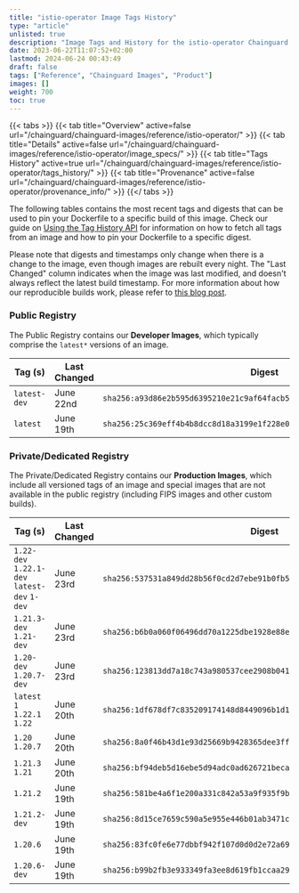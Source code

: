 ```yaml
---
title: "istio-operator Image Tags History"
type: "article"
unlisted: true
description: "Image Tags and History for the istio-operator Chainguard Image"
date: 2023-06-22T11:07:52+02:00
lastmod: 2024-06-24 00:43:49
draft: false
tags: ["Reference", "Chainguard Images", "Product"]
images: []
weight: 700
toc: true
---
```


{{< tabs >}}
{{< tab title="Overview" active=false url="/chainguard/chainguard-images/reference/istio-operator/" >}}
{{< tab title="Details" active=false url="/chainguard/chainguard-images/reference/istio-operator/image_specs/" >}}
{{< tab title="Tags History" active=true url="/chainguard/chainguard-images/reference/istio-operator/tags_history/" >}}
{{< tab title="Provenance" active=false url="/chainguard/chainguard-images/reference/istio-operator/provenance_info/" >}}
{{</ tabs >}}

The following tables contains the most recent tags and digests that can be used to pin your Dockerfile to a specific build of this image. Check our guide on [Using the Tag History API](/chainguard/chainguard-images/using-the-tag-history-api/) for information on how to fetch all tags from an image and how to pin your Dockerfile to a specific digest.

Please note that digests and timestamps only change when there is a change to the image, even though images are rebuilt every night. The "Last Changed" column indicates when the image was last modified, and doesn't always reflect the latest build timestamp. For more information about how our reproducible builds work, please refer to [this blog post](https://www.chainguard.dev/unchained/reproducing-chainguards-reproducible-image-builds).

### Public Registry
The Public Registry contains our **Developer Images**, which typically comprise the `latest*` versions of an image.

| Tag (s)       | Last Changed | Digest                                                                    |
|---------------|--------------|---------------------------------------------------------------------------|
|  `latest-dev` | June 22nd    | `sha256:a93d86e2b595d6395210e21c9af64facb56c01631ecc60a6cf19c6d796c80d56` |
|  `latest`     | June 19th    | `sha256:25c369eff4b4b8dcc8d18a3199e1f228e0d6214514e7574386f3130c9552194e` |


### Private/Dedicated Registry
The Private/Dedicated Registry contains our **Production Images**, which include all versioned tags of an image and special images that are not available in the public registry (including FIPS images and other custom builds).

| Tag (s)                                       | Last Changed | Digest                                                                    |
|-----------------------------------------------|--------------|---------------------------------------------------------------------------|
|  `1.22-dev` `1.22.1-dev` `latest-dev` `1-dev` | June 23rd    | `sha256:537531a849dd28b56f0cd2d7ebe91b0fb585ef32e42974a5138c471db557e8fa` |
|  `1.21.3-dev` `1.21-dev`                      | June 23rd    | `sha256:b6b0a060f06496dd70a1225dbe1928e88e036882c3c8f6e738aa7235e82d9295` |
|  `1.20-dev` `1.20.7-dev`                      | June 23rd    | `sha256:123813dd7a18c743a980537cee2908b04128bde503975cb01971cef83a807d1c` |
|  `latest` `1` `1.22.1` `1.22`                 | June 20th    | `sha256:1df678df7c835209174148d8449096b1d1038724703af2c1be4f421fb359a02b` |
|  `1.20` `1.20.7`                              | June 20th    | `sha256:8a0f46b43d1e93d25669b9428365dee3ff4736738b4582932e260a00402f180a` |
|  `1.21.3` `1.21`                              | June 20th    | `sha256:bf94deb5d16ebe5d94adc0ad626721becafc494ba474b07450b1cfbaa8260fd3` |
|  `1.21.2`                                     | June 19th    | `sha256:581be4a6f1e200a331c842a53a9f935f9b1f0af4cbecf7951ebc9931c37be77e` |
|  `1.21.2-dev`                                 | June 19th    | `sha256:8d15ce7659c590a5e955e446b01ab3471c467393432c5c39dbf70fd19ac7d625` |
|  `1.20.6`                                     | June 19th    | `sha256:83fc0fe6e77dbbf942f107d0d0d2e72a695e1c5a37b9847801fe04d1feacc07a` |
|  `1.20.6-dev`                                 | June 19th    | `sha256:b99b2fb3e933349fa3ee8d619fb1ccaa29d8903cac804d038a2799c5f068f5f0` |

